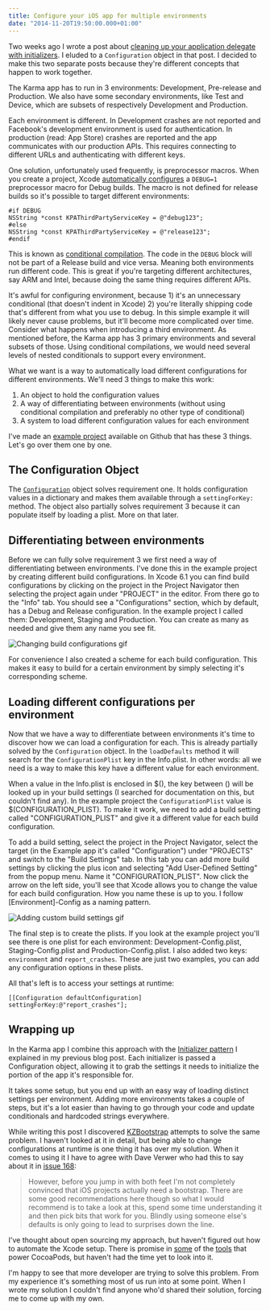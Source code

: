 ```yaml
---
title: Configure your iOS app for multiple environments
date: "2014-11-20T19:50:00.000+01:00"
---
```


Two weeks ago I wrote a post about [cleaning up your application delegate with initializers](http://www.annema.me/clean-up-the-application-delegate-with-initializers). I eluded to a `Configuration` object in that post. I decided to make this two separate posts because they're different concepts that happen to work together.

The Karma app has to run in 3 environments: Development, Pre-release and Production. We also have some secondary environments, like Test and Device, which are subsets of respectively Development and Production.

Each environment is different. In Development crashes are not reported and Facebook's development environment is used for authentication. In production (read: App Store) crashes are reported and the app communicates with our production APIs. This requires connecting to different URLs and authenticating with different keys.

One solution, unfortunately used frequently, is preprocessor macros. When you create a project, Xcode [automatically configures](https://developer.apple.com/library/mac/technotes/tn2347/_index.html#//apple_ref/doc/uid/DTS40014516-CH1-THE_DEBUG_PREPROCESSOR_MACRO) a `DEBUG=1` preprocessor macro for Debug builds. The macro is not defined for release builds so it's possible to target different environments:

```objc
#if DEBUG
NSString *const KPAThirdPartyServiceKey = @"debug123";
#else
NSString *const KPAThirdPartyServiceKey = @"release123";
#endif
```

This is known as [conditional compilation](http://en.wikipedia.org/wiki/C_preprocessor#Conditional_compilation). The code in the `DEBUG` block will not be part of a Release build and vice versa. Meaning both environments run different code. This is great if you're targeting different architectures, say ARM and Intel, because doing the same thing requires different APIs.

It's awful for configuring environment, because 1) it's an unnecessary conditional (that doesn't indent in Xcode) 2) you're literally shipping code that's different from what you use to debug. In this simple example it will likely never cause problems, but it'll become more complicated over time. Consider what happens when introducing a third environment. As mentioned before, the Karma app has 3 primary environments and several subsets of those. Using conditional compilations, we would need several levels of nested conditionals to support every environment.

What we want is a way to automatically load different configurations for different environments. We'll need 3 things to make this work:

1. An object to hold the configuration values
2. A way of differentiating between environments (without using conditional compilation and preferably no other type of conditional)
3. A system to load different configuration values for each environment

I've made an [example project](https://github.com/klaaspieter/configuration) available on Github that has these 3 things. Let's go over them one by one.

## The Configuration Object

The [`Configuration`](https://github.com/klaaspieter/configuration/blob/master/Configuration/Configuration.m) object solves requirement one. It holds configuration values in a dictionary and makes them available through a `settingForKey:` method. The object also partially solves requirement 3 because it can populate itself by loading a plist. More on that later.

## Differentiating between environments

Before we can fully solve requirement 3 we first need a way of differentiating between environments. I've done this in the example project by creating different build configurations. In Xcode 6.1 you can find build configurations by clicking on the project in the Project Navigator then selecting the project again under "PROJECT" in the editor. From there go to the "Info" tab. You should see a "Configurations" section, which by default, has a Debug and Release configuration. In the example project I called them: Development, Staging and Production. You can create as many as needed and give them any name you see fit.

![Changing build configurations gif](http://i.imgur.com/ceNaKmy.gif)

For convenience I also created a scheme for each build configuration. This makes it easy to build for a certain environment by simply selecting it's corresponding scheme.

## Loading different configurations per environment

Now that we have a way to differentiate between environments it's time to discover how we can load a configuration for each. This is already partially solved by the `Configuration` object. In the `loadDefaults` method it will search for the `ConfigurationPlist` key in the Info.plist. In other words: all we need is a way to make this key have a different value for each environment.

When a value in the Info.plist is enclosed in $(), the key between () will be looked up in your build settings (I searched for documentation on this, but couldn't find any). In the example project the `ConfigurationPlist` value is $(CONFIGURATION_PLIST). To make it work, we need to add a build setting called "CONFIGURATION_PLIST" and give it a different value for each build configuration.

To add a build setting, select the project in the Project Navigator, select the target (in the Example app it's called "Configuration") under "PROJECTS" and switch to the "Build Settings" tab. In this tab you can add more build settings by clicking the plus icon and selecting "Add User-Defined Setting" from the popup menu. Name it "CONFIGURATION_PLIST". Now click the arrow on the left side, you'll see that Xcode allows you to change the value for each build configuration. How you name these is up to you. I follow \[Environment]-Config as a naming pattern.

![Adding custom build settings gif](http://i.imgur.com/BFwGPbG.gif)

The final step is to create the plists. If you look at the example project you'll see there is one plist for each environment: Development-Config.plist, Staging-Config.plist and Production-Config.plist. I also added two keys: `environment` and `report_crashes`. These are just two examples, you can add any configuration options in these plists.

All that's left is to access your settings at runtime:

```objc
[[Configuration defaultConfiguration] settingForKey:@"report_crashes"];
```

## Wrapping up

In the Karma app I combine this approach with the [Initializer pattern](http://www.annema.me/clean-up-the-application-delegate-with-initializers) I explained in my previous blog post. Each initializer is passed a Configuration object, allowing it to grab the settings it needs to initialize the portion of the app it's responsible for.

It takes some setup, but you end up with an easy way of loading distinct settings per environment. Adding more environments takes a couple of steps, but it's a lot easier than having to go through your code and update conditionals and hardcoded strings everywhere.

While writing this post I discovered [KZBootstrap](https://github.com/krzysztofzablocki/KZBootstrap#environments) attempts to solve the same problem. I haven't looked at it in detail, but being able to change configurations at runtime is one thing it has over my solution. When it comes to using it I have to agree with Dave Verwer who had this to say about it in [issue 168](http://iosdevweekly.com/issues/168):

> However, before you jump in with both feet I'm not completely convinced that iOS projects actually need a bootstrap. There are some good recommendations here though so what I would recommend is to take a look at this, spend some time understanding it and then pick bits that work for you. Blindly using someone else's defaults is only going to lead to surprises down the line.

I've thought about open sourcing my approach, but haven't figured out how to automate the Xcode setup. There is promise in [some](https://github.com/CocoaPods/cocoapods-plugins) of the [tools](https://github.com/CocoaPods/Xcodeproj) that power CocoaPods, but haven't had the time yet to look into it.

I'm happy to see that more developer are trying to solve this problem. From my experience it's something most of us run into at some point. When I wrote my solution I couldn't find anyone who'd shared their solution, forcing me to come up with my own.
